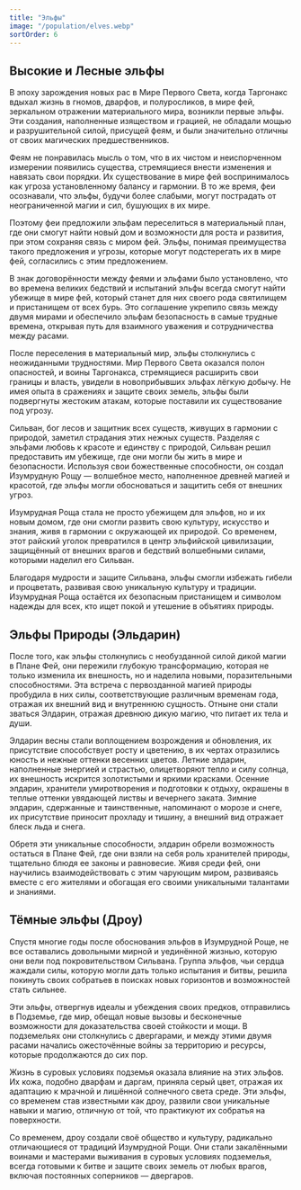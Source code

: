 ```yaml
---
title: "Эльфы"
image: "/population/elves.webp"
sortOrder: 6
---
```


## Высокие и Лесные эльфы

В эпоху зарождения новых рас в Мире Первого Света, когда Таргонакс
вдыхал жизнь в гномов, дварфов, и полуросликов, в мире фей,
зеркальном отражении материального мира, возникли первые эльфы.
Эти создания, наполненные изяществом и грацией, не обладали мощью
и разрушительной силой, присущей феям, и были значительно отличны
от своих магических предшественников.

Феям не понравилась мысль о том, что в их чистом и неиспорченном
измерении появились существа, стремящиеся внести изменения и
навязать свои порядки. Их существование в мире фей воспринималось
как угроза установленному балансу и гармонии. В то же время, феи
осознавали, что эльфы, будучи более слабыми, могут пострадать от
неограниченной магии и сил, бушующих в их мире.

Поэтому феи предложили эльфам переселиться в материальный план,
где они смогут найти новый дом и возможности для роста и развития,
при этом сохраняя связь с миром фей. Эльфы, понимая преимущества
такого предложения и угрозы, которые могут подстерегать их в мире
фей, согласились с этим предложением.

В знак договорённости между феями и эльфами было установлено, что
во времена великих бедствий и испытаний эльфы всегда смогут найти
убежище в мире фей, который станет для них своего рода святилищем
и пристанищем от всех бурь. Это соглашение укрепило связь между
двумя мирами и обеспечило эльфам безопасность в самые трудные
времена, открывая путь для взаимного уважения и сотрудничества
между расами.

После переселения в материальный мир, эльфы столкнулись с
неожиданными трудностями. Мир Первого Света оказался полон
опасностей, и воины Таргонакса, стремящиеся расширить свои
границы и власть, увидели в новоприбывших эльфах лёгкую добычу. Не
имея опыта в сражениях и защите своих земель, эльфы были
подвергнуты жестоким атакам, которые поставили их существование
под угрозу.

Сильван, бог лесов и защитник всех существ, живущих в гармонии с
природой, заметил страдания этих нежных существ. Разделяя с
эльфами любовь к красоте и единству с природой, Сильван решил
предоставить им убежище, где они могли бы жить в мире и
безопасности. Используя свои божественные способности, он создал
Изумрудную Рощу — волшебное место, наполненное древней магией и
красотой, где эльфы могли обосноваться и защитить себя от внешних
угроз.

Изумрудная Роща стала не просто убежищем для эльфов, но и их новым
домом, где они смогли развить свою культуру, искусство и знания, живя
в гармонии с окружающей их природой. Со временем, этот райский
уголок превратился в центр эльфийской цивилизации, защищённый от
внешних врагов и бедствий волшебными силами, которыми наделил
его Сильван.

Благодаря мудрости и защите Сильвана, эльфы смогли избежать гибели
и процветать, развивая свою уникальную культуру и традиции.
Изумрудная Роща остаётся их безопасным пристанищем и символом
надежды для всех, кто ищет покой и утешение в объятиях природы.

## Эльфы Природы (Эльдарин)

После того, как эльфы столкнулись с необузданной силой дикой магии в
Плане Фей, они пережили глубокую трансформацию, которая не только
изменила их внешность, но и наделила новыми, поразительными
способностями. Эта встреча с первозданной магией природы
пробудила в них силы, соответствующие различным временам года,
отражая их внешний вид и внутреннюю сущность. Отныне они стали
зваться Элдарин, отражая древнюю дикую магию, что питает их тела и
души.

Элдарин весны стали воплощением возрождения и обновления, их
присутствие способствует росту и цветению, в их чертах отразились
юность и нежные оттенки весенних цветов. Летние элдарин,
наполненные энергией и страстью, олицетворяют тепло и силу солнца,
их внешность искрится золотистыми и яркими красками. Осенние
элдарин, хранители умиротворения и подготовки к отдыху, окрашены в
теплые оттенки увядающей листвы и вечернего заката. Зимние
элдарин, сдержанные и таинственные, напоминают о морозе и снеге, их
присутствие приносит прохладу и тишину, а внешний вид отражает
блеск льда и снега.

Обретя эти уникальные способности, элдарин обрели возможность
остаться в Плане Фей, где они взяли на себя роль хранителей природы,
тщательно блюдя ее законы и равновесие. Живя среди фей, они
научились взаимодействовать с этим чарующим миром, развиваясь
вместе с его жителями и обогащая его своими уникальными талантами
и знаниями.

## Тёмные эльфы (Дроу)

Спустя многие годы после обоснования эльфов в Изумрудной Роще, не
все оставались довольными мирной и уединённой жизнью, которую
они вели под покровительством Сильвана. Группа эльфов, чьи сердца
жаждали силы, которую могли дать только испытания и битвы, решила
покинуть своих собратьев в поисках новых горизонтов и возможностей
стать сильнее.

Эти эльфы, отвергнув идеалы и убеждения своих предков, отправились
в Подземье, где мир, обещал новые вызовы и бесконечные
возможности для доказательства своей стойкости и мощи. В
подземельях они столкнулись с двергарами, и между этими двумя
расами начались ожесточённые войны за территорию и ресурсы,
которые продолжаются до сих пор.

Жизнь в суровых условиях подземья оказала влияние на этих эльфов.
Их кожа, подобно дварфам и даргам, приняла серый цвет, отражая их
адаптацию к мрачной и лишённой солнечного света среде. Эти эльфы,
со временем став известными как дроу, развили свои уникальные
навыки и магию, отличную от той, что практикуют их собратья на
поверхности.

Со временем, дроу создали своё общество и культуру, радикально
отличающиеся от традиций Изумрудной Рощи. Они стали закалёнными
воинами и мастерами выживания в суровых условиях подземелья,
всегда готовыми к битве и защите своих земель от любых врагов,
включая постоянных соперников — двергаров.